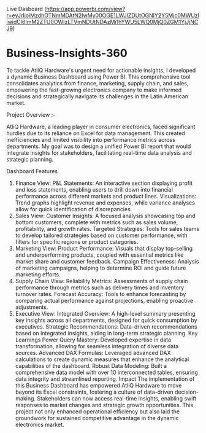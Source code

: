 Live Dasboard (https://app.powerbi.com/view?r=eyJrIjoiMzdhOTNmMDAtN2IwMy00OGE1LWJlZDUtOGNlY2Y5Mjc0MWUzIiwidCI6ImM2ZTU0OWIzLTVmNDUtNDAzMi1hYWU5LWQ0MjQ0ZGM1YjJjNCJ9)

# Business-Insights-360
To tackle AtliQ Hardware's urgent need for actionable insights, I developed a dynamic Business Dashboard using Power BI. This comprehensive tool consolidates analytics from finance, marketing, supply chain, and sales, empowering the fast-growing electronics company to make informed decisions and strategically navigate its challenges in the Latin American market.

Project Overview :-

AtliQ Hardware, a leading player in consumer electronics, faced significant hurdles due to its reliance on Excel for data management. This created inefficiencies and limited visibility into performance metrics across departments. My goal was to design a unified Power BI report that would integrate insights for stakeholders, facilitating real-time data analysis and strategic planning.

Dashboard Features
1. Finance View:
P&L Statements: An interactive section displaying profit and loss statements, enabling users to drill down into financial performance across different markets and product lines.
Visualizations: Trend graphs highlight revenue and expenses, while variance analyses allow for quick identification of discrepancies.
2. Sales View:
Customer Insights: A focused analysis showcasing top and bottom customers, complete with metrics such as sales volume, profitability, and growth rates.
Targeted Strategies: Tools for sales teams to develop tailored strategies based on customer performance, with filters for specific regions or product categories.
3. Marketing View:
Product Performance: Visuals that display top-selling and underperforming products, coupled with essential metrics like market share and customer feedback.
Campaign Effectiveness: Analysis of marketing campaigns, helping to determine ROI and guide future marketing efforts.
4. Supply Chain View:
Reliability Metrics: Assessments of supply chain performance through metrics such as delivery times and inventory turnover rates.
Forecast Accuracy: Tools to enhance forecasting by comparing actual performance against projections, enabling proactive adjustments.
5. Executive View:
Integrated Overview: A high-level summary presenting key insights across all departments, designed for quick consumption by executives.
Strategic Recommendations: Data-driven recommendations based on integrated insights, aiding in long-term strategic planning.
Key Learnings
Power Query Mastery: Developed expertise in data transformation, allowing for seamless integration of diverse data sources.
Advanced DAX Formulas: Leveraged advanced DAX calculations to create dynamic measures that enhance the analytical capabilities of the dashboard.
Robust Data Modeling: Built a comprehensive data model with over 10 interconnected tables, ensuring data integrity and streamlined reporting.
Impact
The implementation of this Business Dashboard has empowered AtliQ Hardware to move beyond its Excel constraints, fostering a culture of data-driven decision-making. Stakeholders can now access real-time insights, enabling swift responses to market changes and strategic growth opportunities. This project not only enhanced operational efficiency but also laid the groundwork for sustained competitive advantage in the dynamic electronics market.
